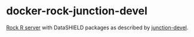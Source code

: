 # docker-rock-junction-devel

[Rock R server](https://www.obiba.org/pages/products/rock/) with DataSHIELD packages as described by [junction-devel](https://datashield.org/help/standard-profiles-and-plaforms).

